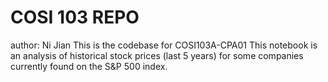# COSI 103 REPO
author: Ni Jian
This is the codebase for COSI103A-CPA01
This notebook is an analysis of historical stock prices (last 5 years) for some companies currently found on the S&P 500 index.
